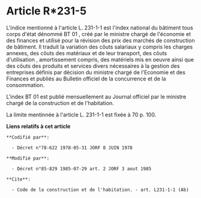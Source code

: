 # Article R*231-5

L'indice mentionné à l'article L. 231-1-1 est l'index national du bâtiment tous corps d'état dénommé BT 01 , créé par le
ministre chargé de l'économie et des finances et utilisé pour la révision des prix des marchés de construction de bâtiment.
Il traduit la variation des côuts salariaux y compris les charges annexes, des côuts des matériaux et de leur transport, des
côuts d'utilisation , amortissement compris, des matériels mis en oeuvre ainsi que des côuts des produits et services divers
nécessaires à la gestion  des entreprises définis par décision du ministre chargé de l'Economie et des Finances et publiés au
Bulletin officiel de la concurrence et de la consommation.

L'index BT 01 est publié mensuellement au Journal officiel par le ministre chargé de la construction et de l'habitation.

La limite mentinnée à l'article L. 231-1-1 est fixée à 70 p.  100.

**Liens relatifs à cet article**

	**Codifié par**:

	  - Décret n°78-622 1978-05-31 JORF 8 JUIN 1978

	**Modifié par**:

	  - Décret n°85-829 1985-07-29 art. 2 JORF 3 aout 1985

	**Cite**:

	  - Code de la construction et de l'habitation. - art. L231-1-1 (Ab)
